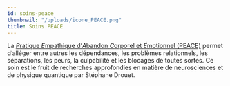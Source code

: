 ```yaml
---
id: soins-peace
thumbnail: "/uploads/icone_PEACE.png"
title: Soins PEACE
---
```


La [*P*ratique *E*mpathique d’*A*bandon *C*orporel et *É*motionnel (PEACE)](/soins/peace/) permet d’alléger entre autres les dépendances, les problèmes relationnels, les séparations, les peurs, la culpabilité et les blocages de toutes sortes.
Ce soin est le fruit de recherches approfondies en matière de neurosciences et de physique quantique par Stéphane Drouet.
